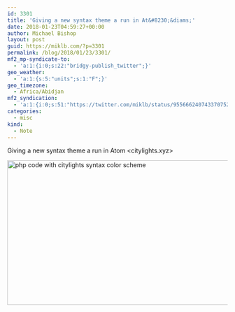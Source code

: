 ```yaml
---
id: 3301
title: 'Giving a new syntax theme a run in At&#8230;&diams;'
date: 2018-01-23T04:59:27+00:00
author: Michael Bishop
layout: post
guid: https://miklb.com/?p=3301
permalink: /blog/2018/01/23/3301/
mf2_mp-syndicate-to:
  - 'a:1:{i:0;s:22:"bridgy-publish_twitter";}'
geo_weather:
  - 'a:1:{s:5:"units";s:1:"F";}'
geo_timezone:
  - Africa/Abidjan
mf2_syndication:
  - 'a:1:{i:0;s:51:"https://twitter.com/miklb/status/955666240743370752";}'
categories:
  - misc
kind:
  - Note
---
```

Giving a new syntax theme a run in Atom <citylights.xyz>

<img src="https://miklb.com/content/uploads/2018/01/citylights_syntax.png" alt="php code with citylights syntax color scheme" width="834" height="331" class="u-photo alignnone size-full wp-image-3302" />